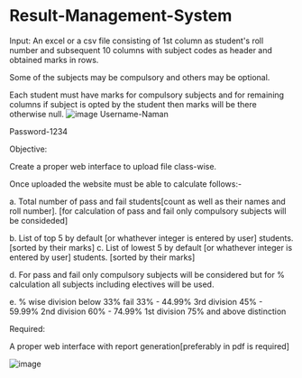 # Result-Management-System
Input: 
An excel or a csv file consisting of 1st column as student's roll number and subsequent 10 columns with subject codes as header and obtained marks in rows. 

Some of the subjects may be compulsory and others may be optional. 

Each student must have marks for compulsory subjects and for remaining columns if subject is opted by the student then marks will be there otherwise null.
![image](https://user-images.githubusercontent.com/89905014/183022518-d76696b6-5772-4b8f-9aff-385a75a38453.png)
Username-Naman

Password-1234

Objective:  

Create a proper web interface to upload file class-wise.

Once uploaded the website must be able to calculate follows:-

a. Total number of pass and fail students[count as well as their names and roll number]. [for calculation of pass and fail only compulsory subjects will be consideded]

b. List of top 5 by default [or whathever integer is entered by user] students. [sorted by their marks]
c. List of lowest 5 by default [or whathever integer is entered by user] students. [sorted by their marks]

d. For pass and fail only compulsory subjects will be considered but for % calculation all subjects including electives will be used. 

e. % wise division
below 33% fail
33%  - 44.99% 3rd division
45% - 59.99% 2nd division
60% - 74.99% 1st division
75% and above distinction

Required:

A proper web interface with report generation[preferably in pdf is required]

![image](https://user-images.githubusercontent.com/89905014/183022822-d76157e1-36cf-42d0-a722-3d3bb071af35.png)



